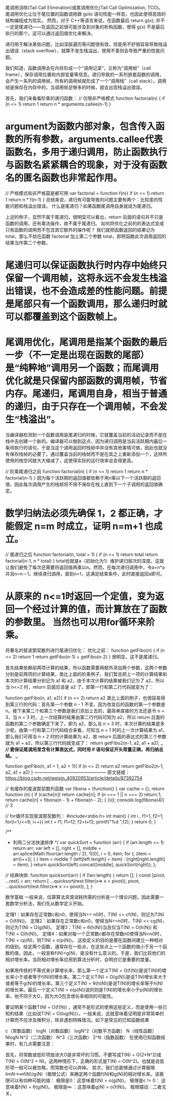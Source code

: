 尾调用消除(Tail Call Elimination)或尾调用优化(Tail Call Optimization, TCO)。尾调用优化让位于尾位置的函数调用跟 goto 语句性能一样高，也因此使得高效的结构编程成为现实。
然而，对于 C++等语言来说，在函数最后 return g(x); 并不一定是尾递归——在返回之前很可能涉及到对象的析构函数，使得 g(x) 不是最后执行的那个。这可以通过返回值优化来解决。

递归用于解决某些问题，比如深层遍历等问题很有效，但是用不好很容易导致栈溢出错误（stack overflow），就算不发生栈溢出，使用不善则会导致严重的性能问题。

我们知道，函数调用会在内存形成一个“调用记录”，又称为“调用帧”（call frame），保存调用位置和内部变量等信息。递归导致的一系列嵌套函数的调用，会产生一系列的调用帧，所有的调用帧就形成了一个“调用栈”（call stack）。调用帧是保存在内存中的，当调用帧足够多的时候，就会出现栈溢出错误。

首先，我们来看看阶乘的递归函数：
// 仅限非严格模式
function factorial(n) {
if (n <= 1) return 1
return n * arguments.callee(n-1)
}
# argument为函数内部对象，包含传入函数的所有参数，arguments.callee代表函数名，多用于递归调用，防止函数执行与函数名紧紧耦合的现象，对于没有函数名的匿名函数也非常起作用。

// 严格模式和非严格莫是都可用
var factorial = function f(n){
if (n <= 1) return 1
return n * f(n-1)
}
总结来说，递归有可能导致的问题主要有两个：比较差的性能问题和栈溢出错误。
什么是尾递归？如果函数尾调用自身就成为尾递归。

上述的例子，显然不属于尾递归，很明显可以看出，return 后面的语句并不只是函数的调用，还有乘法操作，故不属于尾递归。
如何将优化之前的的表达式变成只有函数的调用而不包含其它额外的操作呢？
我们就把函数返回的结果记为 total，那么不妨在函数 factorial 加上第二个参数 total，即把函数此次调用返回的结果当作第二个参数。

# 尾递归可以保证函数执行时内存中始终只保留一个调用帧，这将永远不会发生栈溢出错误，也不会造成差的性能问题。前提是尾部只有一个函数调用，那么递归时就可以都覆盖到这个函数帧上。

# 尾调用优化，尾调用是指某个函数的最后一步（不一定是出现在函数的尾部）是“纯粹地”调用另一个函数；而尾调用优化就是只保留内部函数的调用帧，节省内存。尾递归，尾调用自身，相当于普通的递归，由于只存在一个调用帧，不会发生“栈溢出”。
当编译器检测到一个函数调用是尾递归的时候，它就覆盖当前的活动记录而不是在栈中去创建一个新的。编译器可以做到这点，因为递归调用是当前活跃期内最后一条待执行的语句，于是当这个调用返回时栈帧中并没有其他事情可做，因此也就没有保存栈帧的必要了。通过覆盖当前的栈帧而不是在其之上重新添加一个，这样所使用的栈空间就大大缩减了，这使得实际的运行效率会变得更高。

// 阶乘尾递归之前
function factorial(n) {
if (n <= 1) return 1
return n * factorial(n-1)
}
因为每个活跃期的返回值都依赖于用n乘以下一个活跃期的返回值，因此每次调用产生的栈帧将不得不保存在栈上直到下一个子调用的返回值确定。
# 数学归纳法必须先确保 1，2 都正确，才能假定 n=m 时成立，证明 n=m+1 也成立。

// 尾递归之后
function factorial(n, total = 1) {
if (n <= 1) return total
return factorial(n-1, n * total)
}
total也就是a（初始化为1）维护递归层次的深度。这就让我们避免了每次还需要将返回值再乘以n。然而，在每次递归调用中，令a=n*a并且n=n－1。继续递归调用，直到n=1，这满足结束条件，此时直接返回a即可。
# 从原来的 n<=1时返回一个定值，变为返回一个经过计算的值，而计算放在了函数的参数里。 当然也可以用for循环来阶乘。

将著名的斐波那契数列进行尾递归优化：
优化之前：
function getFibo(n) {
if (n <= 2) return 1
return getFibo(n-1) + getFibo(n-2)
}
很明显，这不是尾递归。

首先结果依赖前两项计算的结果，所以函数需要再额外添加两个参数，这两个参数分别是前两项的计算结果，类比上面的阶乘例子，我们暂且把上一项的计算结果和本次的计算结果分别记为 a1 和 a2，由于本次计算的结果被我们记为了 a2，所以当 n<=2 时，return 后面应该是 a2 了，即第一行和第二行代码就变为了：

function getFibo(n, a1, a2){
if (n <= 2) return a2
类比上面的例子，也很容易得到第三行的代码：首先第一个参数 n - 1 不变，因为改变后的函数的第一个参数是 n。接下来第二个和第三个参数是我们添加上去的，最简单直接的方法还是令 n = 3，当 n = 3 时，上一次结算的结果由第二行代码可知为 a2，所以 return 后面的函数的第二个参数确定下来了，即为 a2，那么当 n = 3 时，本次计算的结果是多少呢，由第一行和第二行代码结合来看，可知当 n = 1 时的上一次计算结果为 a1，那么我们可得当 n = 2 时的计算结果为 a2，故 return 后面的表达式的第三个参数就为 a1 + a2，所以第三行代码就变成了：
return getFibo2(n-1, a2, a1 + a2); **_ // 要保证尾调用里含有计算表达式，同时用 if 语句保证开头常量正确，再归纳总结。 _**

function getFibo(n, a1 = 1, a2 = 1){
if (n <= 2) return a2
return getFibo2(n-1, a2, a1 + a2)
}
————————————————
原文链接：https://blog.csdn.net/weixin_40920953/article/details/87392754

// 有缓存的斐波那契数列函数
var fibona = (function() {
    var cache = {};
    return function (n) {
      if (cache[n]) return cache[n];
      if (n === 1 || n === 2) return 1;
      return cache[n] = fibona(n - 1) + fibona(n - 2);
    }
})();
console.log(fibona(4)) // 3

// for循环实现斐波那契数列：
#include<stdio.h>
int main()
{
	int i , f1=1, f2=1;
	for(i=1;i<=9; i++){
		int t = f1;
		f1=f2;
		f2=t+f2;
		printf("%d ",f2);
	}
	return 0; 
}

/**
 * 利用二分法快速排序
 */
var quickSort = function (arr) {
  if (arr.length <= 1) return arr;
  var left = [],
    right = [],
    middle = arr.splice(Math.floor(arr.length / 2), 1)[0],
    i = 0,
    item;
  for (; (item = arr[i++]); ) {
    item < middle ? (left[left.length] = item) : (right[right.length] = item);
  }
  return quickSort(left).concat([middle], quickSort(right));
};

// 经典快排:
function quicksort(arr) {
    if (!arr.length) {
        return [];
    }
    const [pivot, ...rest] = arr;
    return [
       ...quicksort(rest.filter(x=> x < pivot)),
       pivot,
       ...quicksort(rest.filter(x=> x >= pivot)),
    ];
}


数学基础
一般来说，估算算法资源消耗所需的分析是一个理论问题，因此需要一套数学分析法，我们先从数学定义开始。

定理1：如果存在正常数c和n0，使得当N>= n0时，T(N) <= cf(N)，则记为T(N) = O(f(N))。
定理2：如果存在正常数c和n0，使得当N>=n0时，T(N) <= cg(N)，则记为T(N) = Ω(g(N))。
定理3：T(N) = θ(h(N))当且仅当T(N) = O(h(N)) 和 T(N) = Ω(h(N))。
定理4：如果对每一个正常数c都存在常数n0使得当N>n0时，T(N) < cp(N)，则T(N) = o(p(N))。
这些定义的目的是要在函数间建立一种相对的级别。给定两个函数，通常存在一些点，在这些点上一个函数的值小于另一个函数的值，因此，一般宣称f(N)<g(N)，是没有什么意义的。于是，我们比较他们的相对增长率。当将相对增长率应用到算法分析时，会明白它是重要的度量。

如果用传统的不等式来计算增长率，那么第一个定义T(N) = O(f(N))是说T(N)的增长率小于或者等于f(N)的增长率。第二个定义T(N) = Ω(g(N))是说T(N)增长率大于或者等于g(N)的增长率。第三个定义T(N) = θ(h(N))是说T(N)的增长率等于h(N)的增长率。最后一个定义T(N) = o(p(N))说的则是T(N)的增长率小于p(N)的增长率。他不同于大O，因为大O包含增长率相同的可能性。

要证明某个函数T(N) = O(f(N)) ，通常不是形式的使用这些定义，而是使用一些已知的结果（比如说T(N) = O(log(N))）。一般来说，这就意味着证明是非常简单的计算而不应涉及微积分，除非遇到特殊情况。如下是常见的已知函数结果

c（常数函数）
logN（对数函数）
logN^2（对数平方函数）
N（线性函数）
NlogN
N^2（二次函数）
N^3（三次函数）
2^N（指数函数）
在使用已知函数结果时，有几点需要注意：

首先，将常数或低阶项放进大O是非常坏的习惯。不要写成T(N) = O(2*N^2)或T(N) = O(N^2 + N)。这两种情形下，正确的形式是T(N) = O(N^2)。也就是说低阶项一般可以被忽略，而常数也可以弃掉。
其次，我们总能够通过计算极限limN→∞f(N)/g(N)（极限公式）来确定两个函数f(N)和g(N)的相对增长率。该极限可以有四种可能的值：
极限是0：这意味着f(N) = o(g(N))。
极限是c != 0： 这意味着f(N) = θ(g(N))。
极限是∞ ：这意味着g(N) = o(f(N))。
极限摆动：二者无关。
